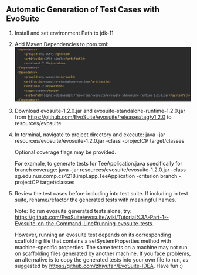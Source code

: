 ## Automatic Generation of Test Cases with EvoSuite

1. Install and set environment Path to jdk-11

2. Add Maven Dependencies to pom.xml:
   ![img_1.png](img_1.png)

3. Download evosuite-1.2.0.jar and evosuite-standalone-runtime-1.2.0.jar
   from https://github.com/EvoSuite/evosuite/releases/tag/v1.2.0 to resources/evosuite

4. In terminal, navigate to project directory and execute:
   java -jar resources/evosuite/evosuite-1.2.0.jar -class <fully qualified class name to test> -projectCP target/classes

   Optional coverage flags may be provided.

   For example, to generate tests for TeeApplication.java specifically for branch coverage:
   java -jar resources/evosuite/evosuite-1.2.0.jar -class sg.edu.nus.comp.cs4218.impl.app.TeeApplication -criterion branch -projectCP
   target/classes

5. Review the test cases before including into test suite. If including in test suite, rename/refactor the generated
   tests with meaningful names. 

   Note: To run evosuite generated tests alone, try: https://github.com/EvoSuite/evosuite/wiki/Tutorial%3A-Part-1--Evosuite-on-the-Command-Line#running-evosuite-tests.
   
   However, running an evosuite test depends on its corresponding scaffolding file that contains a setSystemProperties method with machine-specific properties.
   The same tests on a machine may not run on scaffolding files generated by another machine. If you face problems, an alternative is to copy the generated tests into your own file to run, as suggested by https://github.com/zhiyufan/EvoSuite-IDEA. Have fun :)
